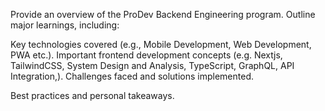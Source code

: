 Provide an overview of the ProDev Backend Engineering program.
Outline major learnings, including:

Key technologies covered (e.g., Mobile Development, Web Development, PWA etc.).
Important frontend development concepts (e.g. Nextjs, TailwindCSS, System Design and Analysis, TypeScript, GraphQL, API Integration,).
Challenges faced and solutions implemented.

Best practices and personal takeaways.
